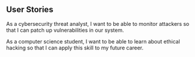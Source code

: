 ## User Stories
As a cybersecurity threat analyst, I want to be able to monitor attackers so that I can patch up vulnerabilities in our system.

As a computer science student, I want to be able to learn about ethical hacking so that I can apply this skill to my future career.

